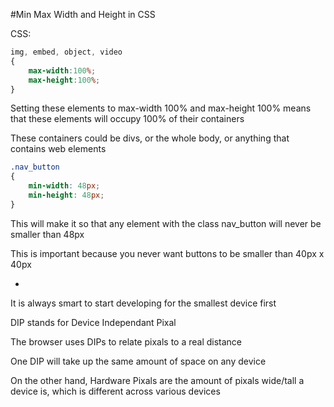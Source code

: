 #Min Max Width and Height in CSS

CSS:

```CSS
img, embed, object, video
{
    max-width:100%;
    max-height:100%;
}
```

Setting these elements to max-width 100% and max-height 100% means that these elements will occupy 100% of their containers

These containers could be divs, or the whole body, or anything that contains web elements

```CSS
.nav_button
{
    min-width: 48px;
    min-height: 48px;
}
```

This will make it so that any element with the class nav_button will never be smaller than 48px

This is important because you never want buttons to be smaller than 40px x 40px

-

It is always smart to start developing for the smallest device first

DIP stands for Device Independant Pixal

The browser uses DIPs to relate pixals to a real distance

One DIP will take up the same amount of space on any device

On the other hand, Hardware Pixals are the amount of pixals wide/tall a device is, which is different across various devices
